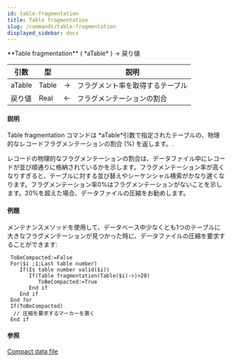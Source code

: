 ```yaml
---
id: table-fragmentation
title: Table fragmentation
slug: /commands/table-fragmentation
displayed_sidebar: docs
---
```


<!--REF #_command_.Table fragmentation.Syntax-->**Table fragmentation** ( *aTable* ) -> 戻り値<!-- END REF-->
<!--REF #_command_.Table fragmentation.Params-->
| 引数 | 型 |  | 説明 |
| --- | --- | --- | --- |
| aTable | Table | &#8594;  | フラグメント率を取得するテーブル |
| 戻り値 | Real | &#8592; | フラグメンテーションの割合 |

<!-- END REF-->

#### 説明 

<!--REF #_command_.Table fragmentation.Summary-->Table fragmentation コマンドは *aTable*引数で指定されたテーブルの、物理的なレコードフラグメンテーションの割合 (%) を返します。<!-- END REF-->. 

レコードの物理的なフラグメンテーションの割合は、データファイル中にレコードが並び順通りに格納されているかを示します。フラグメンテーション率が高くなりすぎると、テーブルに対する並び替えやシーケンシャル検索がかなり遅くなります。フラグメンテーション率0%はフラグメンテーションがないことを示します。20%を超えた場合、データファイルの圧縮をお勧めします。

#### 例題 

メンテナンスメソッドを使用して、データベース中少なくとも1つのテーブルに大きなフラグメンテーションが見つかった時に、データファイルの圧縮を要求することができます:

```4d
 ToBeCompacted:=False
 For($i ;1;Last table number)
    If(Is table number valid($i))
       If(Table fragmentation(Table($i)->)>20)
          ToBeCompacted:=True
       End if
    End if
 End for
 If(ToBeCompacted)
  // 圧縮を要求するマーカーを置く
 End if
```

#### 参照 

[Compact data file](compact-data-file.md)  